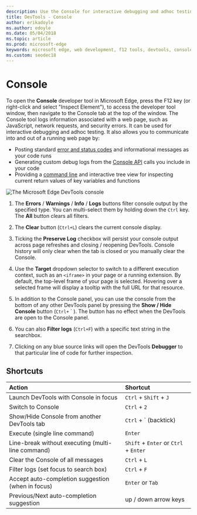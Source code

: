 ```yaml
---
description: Use the Console for interactive debugging and adhoc testing
title: DevTools - Console
author: erikadoyle
ms.author: edoyle
ms.date: 05/04/2018
ms.topic: article
ms.prod: microsoft-edge
keywords: microsoft edge, web development, f12 tools, devtools, console
ms.custom: seodec18
---
```


# Console

To open the **Console** developer tool in Microsoft Edge, press the F12 key (or right-click and select "Inspect Element"), to access the developer tool window, then navigate to the Console tab at the top of the window. The Console tool logs information associated with a web page, such as JavaScript, network requests, and security errors. It can be used for interactive debugging and adhoc testing. It also allows you to communicate into and out of a running web page by:

 - Posting standard [error and status codes](./console/error-and-status-codes.md) and informational messages as your code runs
 - Generating custom debug logs from the [Console API](./console/console-api.md) calls you include in your code
 - Providing a [command line](./console/command-line.md) and interactive tree view for inspecting current return values of key variables and functions

![The Microsoft Edge DevTools console](./media/console.png)

1. The **Errors** / **Warnings** / **Info** / **Logs** buttons filter console output by the specified type. You can multi-select them by holding down the `Ctrl` key. The **All** button clears all filters.

2. The **Clear** button (`Ctrl+L`) clears the current console display.

3. Ticking the **Preserve Log** checkbox will persist your console output across page refreshes and closing / reopening DevTools. Console history will only clear when the tab is closed or you manually clear the Console.

4. Use the **Target** dropdown selector to switch to a different execution context, such as an `<iframe>` in your page or a running extension. By default, the top-level frame of your page is selected. Hovering over a selected frame will display a tooltip with the full URL for that resource.

5. In addition to the Console panel, you can use the console from the bottom of any other DevTools panel by pressing the **Show / Hide Console** button (`Ctrl+` &grave; ). The button has no effect when the DevTools are open to the Console panel.
	
6. You can also **Filter logs** (`Ctrl+F`) with a specific text string in the searchbox.

7. Clicking on any blue source links will open the DevTools **Debugger** to that particular line of code for further inspection.

## Shortcuts

Action                                            | Shortcut               
:-------------------------------------------------| :----------------------
Launch DevTools with Console in focus             | `Ctrl` + `Shift` + `J` 
Switch to Console                                 | `Ctrl` + `2`           
Show/Hide Console from another DevTools tab       | `Ctrl` + &grave; (backtick)  
Execute (single line command)                     | `Enter`                
Line-break without executing (multi-line command) | `Shift` + `Enter` or `Ctrl` + `Enter`      
Clear the Console of all messages                 | `Ctrl` + `L`           
Filter logs (set focus to search box)             | `Ctrl` + `F`           
Accept auto-completion suggestion (when in focus) | `Enter` or `Tab`       
Previous/Next auto-completion suggestion          | up / down arrow keys   

